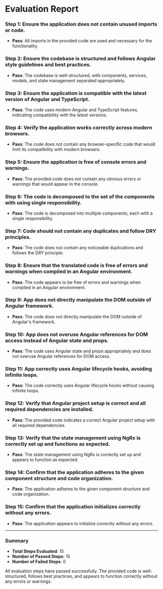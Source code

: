 # Evaluation Report

### Step 1: Ensure the application does not contain unused imports or code.
- **Pass**: All imports in the provided code are used and necessary for the functionality.

### Step 2: Ensure the codebase is structured and follows Angular style guidelines and best practices.
- **Pass**: The codebase is well-structured, with components, services, models, and state management separated appropriately.

### Step 3: Ensure the application is compatible with the latest version of Angular and TypeScript.
- **Pass**: The code uses modern Angular and TypeScript features, indicating compatibility with the latest versions.

### Step 4: Verify the application works correctly across modern browsers.
- **Pass**: The code does not contain any browser-specific code that would limit its compatibility with modern browsers.

### Step 5: Ensure the application is free of console errors and warnings.
- **Pass**: The provided code does not contain any obvious errors or warnings that would appear in the console.

### Step 6: The code is decomposed to the set of the components with using single responsibility.
- **Pass**: The code is decomposed into multiple components, each with a single responsibility.

### Step 7: Code should not contain any duplicates and follow DRY principles.
- **Pass**: The code does not contain any noticeable duplications and follows the DRY principle.

### Step 8: Ensure that the translated code is free of errors and warnings when compiled in an Angular environment.
- **Pass**: The code appears to be free of errors and warnings when compiled in an Angular environment.

### Step 9: App does not directly manipulate the DOM outside of Angular framework.
- **Pass**: The code does not directly manipulate the DOM outside of Angular's framework.

### Step 10: App does not overuse Angular references for DOM access instead of Angular state and props.
- **Pass**: The code uses Angular state and props appropriately and does not overuse Angular references for DOM access.

### Step 11: App correctly uses Angular lifecycle hooks, avoiding infinite loops.
- **Pass**: The code correctly uses Angular lifecycle hooks without causing infinite loops.

### Step 12: Verify that Angular project setup is correct and all required dependencies are installed.
- **Pass**: The provided code indicates a correct Angular project setup with all required dependencies.

### Step 13: Verify that the state management using NgRx is correctly set up and functions as expected.
- **Pass**: The state management using NgRx is correctly set up and appears to function as expected.

### Step 14: Confirm that the application adheres to the given component structure and code organization.
- **Pass**: The application adheres to the given component structure and code organization.

### Step 15: Confirm that the application initializes correctly without any errors.
- **Pass**: The application appears to initialize correctly without any errors.

---

### Summary
- **Total Steps Evaluated**: 15
- **Number of Passed Steps**: 15
- **Number of Failed Steps**: 0

All evaluation steps have passed successfully. The provided code is well-structured, follows best practices, and appears to function correctly without any errors or warnings.